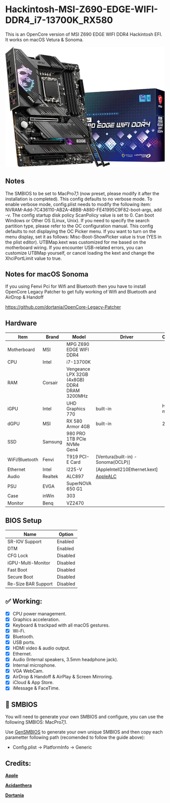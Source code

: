 # Hackintosh-MSI-Z690-EDGE-WIFI-DDR4_i7-13700K_RX580

This is an OpenCore version of MSI Z690 EDGE WIFI DDR4 Hackintosh EFI. It works on macOS Vetura & Sonoma.

![MSI-Z690-EDGE-WIFI-DDR4](https://raw.githubusercontent.com/almshary/Hackintosh-MSI-Z690-EDGE-WIFI-DDR4_i7-13700K_RX580/main/c5e4af48a59913c5ec18465f55bf5700-hi.jpg)

## Notes
The SMBIOS to be set to MacPro7,1 (now preset, please modify it after the installation is completed).
This config defaults to no verbose mode. To enable verbose mode, config.plist needs to modify the following item: NVRAM-Add-7C436110-AB2A-4BBB-A880-FE41995C9F82-boot-args, add -v.
The config startup disk policy ScanPolicy value is set to 0. Can boot Windows or Other OS (Linux, Unix). If you need to specify the search partition type, please refer to the OC configuration manual.
This config defaults to not displaying the OC Picker menu. If you want to turn on the menu display, set it as follows: Misc-Boot-ShowPicker value is true (YES in the plist editor).
UTBMap.kext was customized for me based on the motherboard wiring. If you encounter USB-related errors, you can customize UTBMap yourself, or cancel loading the kext and change the XhciPortLimit value to true.

## Notes for macOS Sonoma

If you using Fenvi Pci for Wifi and Bluetooth then you have to install OpenCore Legacy Patcher to get fully working of Wifi and Bluetooth and AirDrop & Handoff

https://github.com/dortania/OpenCore-Legacy-Patcher

## Hardware
| Item | Brand | Model | Driver | Comment |
|-----|-----|-----|-----|-----|
| Motherboard | MSI | MPG Z690 EDGE WIFI DDR4 | | |
| CPU | Intel | i7-13700K | | |
| RAM | Corsair | Vengeance LPX 32GB (4x8GB) DDR4 DRAM 3200MHz | | |
| iGPU | Intel | UHD Graphics 770 | built-in | Headless mode |
| dGPU | MSI | RX 580 Armor 4GB | built-in | 2304 SP |
| SSD | Samsung | 980 PRO 1TB PCIe NVMe Gen4 | | |
| WiFi/Bluetooth | Fenvi | T919 PCI-E Card | [Ventura(built-in) - Sonoma(OCLP)] | |
| Ethernet | Intel | I225-V | [AppleIntelI210Ethernet.kext] | |
| Audio | Realtek | ALC897 | [AppleALC](https://github.com/acidanthera/AppleALC) | |
| PSU | EVGA | SuperNOVA 650 G1 | | |
| Case | inWin | 303 | | |
| Monitor | Benq | VZ2470 | | |

 

## BIOS Setup
| Name | Option |
| --- | --- |
| SR-IOV Support | Enabled |
| DTM | Enabled |
| CFG Lock | Disabled |
| iGPU-Multi-Monitor | Disabled |
| Fast Boot | Disabled |
| Secure Boot | Disabled |
| Re-Size BAR Support | Disabled |

## :white_check_mark: Working:

- [x] CPU power management.
- [x] Graphics acceleration.
- [x] Keyboard & trackpad with all macOS gestures.
- [x] Wi-Fi.
- [x] Bluetooth.
- [x] USB ports.
- [x] HDMI video & audio output.
- [x] Ethernet.
- [x] Audio (Internal speakers, 3.5mm headphone jack).
- [x] Internal microphone.
- [x] VGA WebCam.
- [x] AirDrop & Handoff & AirPlay & Screen Mirroring.
- [x] iCloud & App Store.
- [x] iMessage & FaceTime.

## :closed_lock_with_key: SMBIOS 

You will need to generate your own SMBIOS and configure, you can use the following SMBIOS: MacPro7,1.

Use [GenSMBIOS](https://github.com/corpnewt/GenSMBIOS) to generate your own unique SMBIOS and then copy each parametter following path (recomended to follow the guide above):
  - Config.plist -> PlatformInfo -> Generic

## Credits:

[**Apple**](http://apple.com/)

[**Acidanthera**](https://github.com/acidanthera)

[**Dortania**](https://dortania.github.io/getting-started/)
